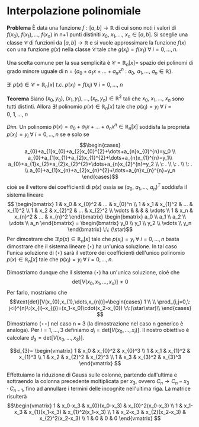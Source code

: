 # Interpolazione polinomiale
**Problema**
È data una funzione $f:[a, b] \to \mathbb R$ di cui sono noti i valori di $f(x_{0}),\: f(x_{1}), \dots,\: f(x_{n})$ in n+1 punti distiniti $x_{0},\: x_{1},\dots,\: x_{n} \in [a,b]$. 
Si sceglie una classe $\mathcal C$ di funzioni da $[a,b] \to \mathbb R$ e si vuole approssimare la funzione $f(x)$ con una funzione $g(x)$ nella classe $\mathcal C$ tale che $g(x_{i})=f(x_{1})\: \forall \:i = 0, \dots, n$.

Una scelta comune per la sua semplicità è $\mathcal C = \mathbb R_{n}[x]=$  spazio dei polinomi di grado minore uguale di n = $\{a_{0}+a_{1}x+\dots+a_{n}x^{n}\: : \: a_{0},\:a_{1},\dots,\: a_{n} \in \mathbb R\}$.

$\exists! \: p(x)\in \mathcal C=\mathbb R_{n}[x]\: t.c.\: p(x_{i})=f(x_{i})\: \forall \: i = 0,\dots,\:n$
 
**Teorema**
Siano $(x_0,y_0),\:(x_1,y_1),\dots,(x_n,y_{n})\in \mathbb R^2$ tali che $x_{0},\: x_{1},\dots,\: x_{n}$ sono tutti distinti. Allora $\exists! \text{ polinomio } p(x)\in \mathbb R_{n}[x] \text{ tale che }  p(x_{i})=y_{i} \: \forall\: i=0,\:1,\dots,\:n$

*Dim.*
Un polinomio $p(x)=a_{0}+a_{1}x+\dots+a_{n}x^{n}\in \mathbb R_{n}[x]$ soddisfa la proprietà $p(x_i)=y_i$ $\forall\:i=0,\dots,n$ se e solo se 
$$\begin{cases} a_{0}+a_{1}x_{0}+a_{2}x_{0}^{2}+\dots+a_{n}x_{0}^{n}=y_0  \\
a_{0}+a_{1}x_{1}+a_{2}x_{1}^{2}+\dots+a_{n}x_{1}^{n}=y_1\\
a_{0}+a_{1}x_{2}+a_{2}x_{2}^{2}+\dots+a_{n}x_{2}^{n}=y_2 \\
\: . \\
\: . \\
\: . \\
a_{0}+a_{1}x_{n}+a_{2}x_{n}^{2}+\dots+a_{n}x_{n}^{n}=y_n
\end{cases}$$
cioé se il vettore dei coefficienti di $p(x)$ ossia se $(a_{0},\:a_{1},\dots,\:a_{n})^T$ soddisfa il sistema lineare $$ \begin{bmatrix}
1 & x_0 & x_{0}^2 & ... & x_{0}^n \\
1 & x_1 & x_{1}^2 & ... & x_{1}^2 \\
1 & x_2 & x_{2}^2 & ... & x_{2}^2 \\
\vdots &  &  &  & \vdots \\
1 & x_n & x_{n}^2 & ... & x_{n}^2 
\end{bmatrix} 
\begin{bmatrix}
a_0 \\
a_1 \\
a_2 \\
\vdots \\
a_n 
\end{bmatrix} = 
\begin{bmatrix}
y_0 \\
y_1 \\
y_2 \\
\vdots \\
y_n 
\end{bmatrix}
\:\: (\star)$$
Per dimostrare che $\exists! p(x)\in \mathbb R_{n}[x]$ tale che $p(x_{i})=y_{i}$ $\forall \:i=0,\dots,n$ basta dimostrare che il sistema lineare $(\star)$ ha un'unica soluzione. In tal caso l'unica soluzione di $(\star)$ sarà il vettore dei coefficienti dell'unico polinomio $p(x)\in \mathbb R_{n}[x]$ tale che $p(x_{i})=y_{i}$ $\forall \:i=0,\dots,n$.

Dimostriamo dunque che il sistema $(\star)$ ha un'unica soluzione, cioè che $$\text{det}[V(x_{0},x_{1},\dots,x_{n})]\neq 0$$
Per farlo, mostriamo che $$\text{det}[V(x_{0},x_{1},\dots,x_{n})]=\begin{cases} 1 \\
 \\
\prod_{i,j=0,\: j<i}^{n}\:(x_{i}-x_{j})=(x_1-x_0)\cdot(x_2-x_{0}) \:\:(\star\star)\\
\end{cases}
$$
Dimostriamo $(\star\star)$ nel caso n = 3 (la dimostrazione nel caso n generico è analoga).
Per $i=1,\dots,3$ definiamo $d_{i}=\text{det}[V(x_{0},\dots,x_{i})]$. Il nostro obiettivo è calcolare $d_{3}=\text{det}[V(x_{0},\dots,x_{3})]$.

$$d_{3}= \begin{vmatrix}
1 & x_0 & x_{0}^2 & x_{0}^3 \\
1 & x_1 & x_{1}^2 & x_{1}^3 \\
1 & x_2 & x_{2}^2 & x_{2}^3 \\
1 & x_3 & x_{3}^2 & x_{3}^3 
\end{vmatrix} $$

Effettuiamo la riduzione di Gauss sulle colonne, partendo dall'ultima e sottraendo la colonna precedente moltiplicata per $x_{3}$, ovvero $C_{n}\to C_{n}-x_{3}\cdot C_{n-1}$, fino ad annullare i termini delle incognite nell'ultima riga. La matrice risulterà $$\begin{vmatrix}
1 & x_0-x_3 & x_{0}(x_0-x_3) & x_{0}^2(x_0-x_3) \\
1 & x_1-x_3 & x_{1}(x_1-x_3) & x_{1}^2(x_1-x_3) \\
1 & x_2-x_3 & x_{2}(x_2-x_3) & x_{2}^2(x_2-x_3) \\
1 & 0 & 0 & 0 
\end{vmatrix} $$

